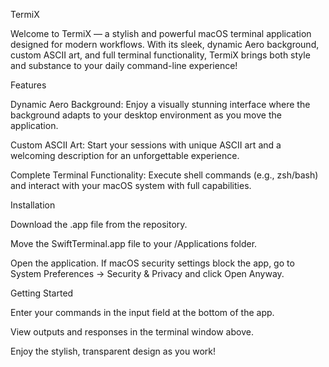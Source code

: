 TermiX

Welcome to TermiX — a stylish and powerful macOS terminal application designed for modern workflows. With its sleek, dynamic Aero background, custom ASCII art, and full terminal functionality, TermiX brings both style and substance to your daily command-line experience!

Features

Dynamic Aero Background: Enjoy a visually stunning interface where the background adapts to your desktop environment as you move the application.

Custom ASCII Art: Start your sessions with unique ASCII art and a welcoming description for an unforgettable experience.

Complete Terminal Functionality: Execute shell commands (e.g., zsh/bash) and interact with your macOS system with full capabilities.

Installation

Download the .app file from the repository.

Move the SwiftTerminal.app file to your /Applications folder.

Open the application. If macOS security settings block the app, go to System Preferences -> Security & Privacy and click Open Anyway.

Getting Started

Enter your commands in the input field at the bottom of the app.

View outputs and responses in the terminal window above.

Enjoy the stylish, transparent design as you work!


